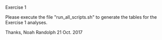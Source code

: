 Exercise 1

Please execute the file "run_all_scripts.sh" to generate the
tables for the Exercise 1 analyses.

Thanks,
Noah Randolph
21 Oct. 2017
